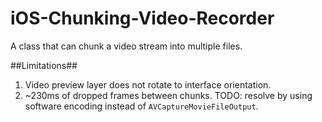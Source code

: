 iOS-Chunking-Video-Recorder
===========================

A class that can chunk a video stream into multiple files.

##Limitations##
1. Video preview layer does not rotate to interface orientation.
2. ~230ms of dropped frames between chunks. TODO: resolve by using software encoding instead of `AVCaptureMovieFileOutput`.